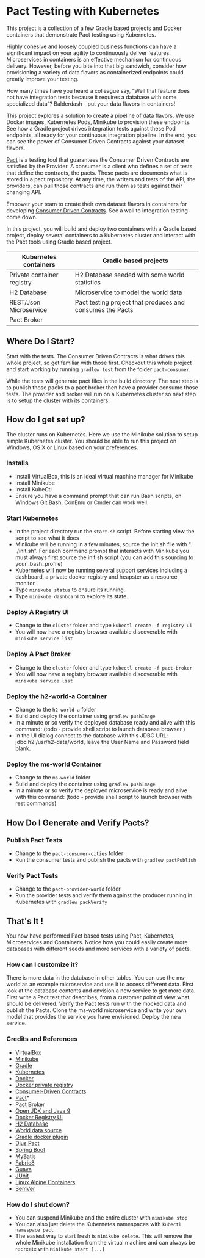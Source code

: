 # Pact Testing with Kubernetes #

This project is a collection of a few Gradle based projects and Docker containers that demonstrate Pact testing using Kubernetes. 

Highly cohesive and loosely coupled business functions can have a significant impact on your agility to continuously deliver features. Microservices in containers is an effective mechanism for continuous delivery. However, before you bite into that big sandwich, consider how provisioning a variety of data flavors as containerized endpoints could greatly improve your testing.

How many times have you heard a colleague say, “Well that feature does not have integration tests because it requires a database with some specialized data”? Balderdash - put your data flavors in containers!

This project explores a solution to create a pipeline of data flavors. We use Docker images, Kubernetes Pods, Minikube to provision these endpoints. See how a Gradle project drives integration tests against these Pod endpoints, all ready for your continuous integration pipeline. In the end, you can see the power of Consumer Driven Contracts against your dataset flavors.

[Pact](https://docs.pact.io) is a testing tool that guarantees the Consumer Driven Contracts are satisfied by the Provider. A consumer is a client who defines a set of tests that define the contracts, the pacts. Those pacts are documents what is stored in a pact repository. At any time, the writers and tests of the API, the providers, can pull those contracts and run them as tests against their changing API.

Empower your team to create their own dataset flavors in containers for developing [Consumer Driven Contracts](https://martinfowler.com/articles/consumerDrivenContracts.html). See a wall to integration testing come down.

In this project, you will build and deploy two containers with a Gradle based project, deploy several containers to a Kubernetes cluster and interact with the Pact tools using Gradle based project. 

| Kubernetes containers           | Gradle based projects |
| ------------------------------- | ----------------------|
| Private container registry      | H2 Database seeded with some world statistics |
| H2 Database                     | Microservice to model the world data |
| REST/Json Microservice          | Pact testing project that produces and consumes the Pacts |
| Pact Broker |

## Where Do I Start? ##

Start with the tests. The Consumer Driven Contracts is what drives this whole project, so get familiar with those first. Checkout this whole project and start working by running `gradlew test` from the folder `pact-consumer`.

While the tests will generate pact files in the build directory. The next step is to publish those packs to a pact broker then have a provider consume those tests. The provider and broker will run on a Kubernetes cluster so next step is to setup the cluster with its containers.

  
## How do I get set up? ##

The cluster runs on Kubernetes. Here we use the Minikube solution to setup simple Kubernetes cluster. You should be able to run this project on Windows, OS X or Linux based on your preferences.


### Installs ###

* Install VirtualBox, this is an ideal virtual machine manager for Minikube
* Install Minikube
* Install KubeCtl
* Ensure you have a command prompt that can run Bash scripts, on Windows Git Bash, ConEmu or Cmder can work well.

### Start Kubernetes ###

* In the project directory run the `start.sh` script. Before starting view the script to see what it does
* Minikube will be running in a few minutes, source the init.sh file with ". ./init.sh". For each command prompt that interacts with Minikube you must always first source the init.sh script (you can add this sourcing to your .bash_profile)
* Kubernetes will now be running several support services including a dashboard, a private docker registry and heapster as a resource monitor.
* Type `minikube status` to ensure its running.
* Type `minikube dashboard` to explore its state.


### Deploy A Registry UI ###

* Change to the `cluster` folder and type `kubectl create -f registry-ui`
* You will now have a registry browser available discoverable with `minikube service list`

### Deploy A Pact Broker ###

* Change to the `cluster` folder and type `kubectl create -f pact-broker`
* You will now have a registry browser available discoverable with `minikube service list`


### Deploy the h2-world-a Container ###

* Change to the `h2-world-a` folder
* Build and deploy the container using `gradlew pushImage`
* In a minute or so verify the deployed database ready and alive with this command:
(todo - provide shell script to launch database browser )
* In the UI dialog connect to the database with this JDBC URL: jdbc:h2:/usr/h2-data/world, leave the User Name and Password field blank.

### Deploy the ms-world Container ###

* Change to the `ms-world` folder
* Build and deploy the container using `gradlew pushImage`
* In a minute or so verify the deployed microservice is ready and alive with this command:
(todo - provide shell script to launch browser with rest commands)

## How Do I Generate and Verify Pacts? ##

### Publish Pact Tests ###

* Change to the `pact-consumer-cities` folder
* Run the consumer tests and publish the pacts with `gradlew pactPublish`

### Verify Pact Tests ###

* Change to the `pact-provider-world` folder
* Run the provider tests and verify them against the producer running in Kubernetes with `gradlew packVerify`


## That's It ! ##

You now have performed Pact based tests using Pact, Kubernetes, Microservices and Containers. Notice how you could easily create more databases with different seeds and more services with a variety of pacts.


### How can I customize it? ###

There is more data in the database in other tables. 
You can use the ms-world as an example microservice and use it 
to access different data. First look at the database contents 
and envision a new service to get more data. First write a Pact
test that describes, from a customer point of view what should 
be delivered. Verify the Pact tests run with the mocked data 
and publish the Pacts. Clone the ms-world microservice and write 
your own model that provides the service you have envisioned. Deploy 
the new service.

### Credits and References ###

* [VirtualBox](https://www.virtualbox.org/wiki/VirtualBox)
* [Minikube](https://github.com/kubernetes/minikube)
* [Gradle](https://gradle.org)
* [Kubernetes](https://kubernetes.io)
* [Docker](https://www.docker.com)
* [Docker private registry](https://docs.docker.com/registry/)
* [Consumer-Driven Contracts](https://martinfowler.com/articles/consumerDrivenContracts.html)
* [Pact](https://docs.pact.io)*
* [Pact Broker](https://github.com/DiUS/pact_broker-docker)
* [Open JDK and Java 9](https://hub.docker.com/_/openjdk/)
* [Docker Registry UI](https://github.com/mkuchin/docker-registry-web)
* [H2 Database](http://www.h2database.com/html/main.html)
* [World data source](https://dev.mysql.com/doc/index-other.html)
* [Gradle docker plugin](https://github.com/bmuschko/gradle-docker-plugin)
* [Dius Pact](https://docs.pact.io)
* [Spring Boot](https://projects.spring.io/spring-boot/)
* [MyBatis](http://www.mybatis.org/mybatis-3/)
* [Fabric8](https://fabric8.io)
* [Guava](https://github.com/google/guava)
* [JUnit](http://junit.org/junit4/)
* [Linux Alpine Containers](https://hub.docker.com/_/alpine/)
* [SemVer](http://semver.org)


### How do I shut down? ###

* You can suspend Minikube and the entire cluster with `minikube stop`
* You can also just delete the Kubernetes namespaces with 
`kubectl namespace pact` 
* The easiest way to start fresh is `minikube delete`. This will 
remove the whole Minikube installation from the virtual machine and can always be recreate with `Minikube start [...]`

